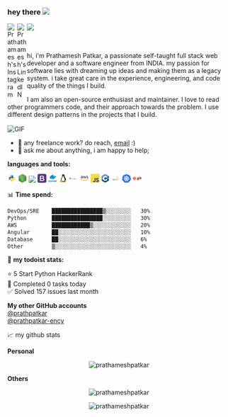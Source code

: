 ### hey there <img src="https://media.giphy.com/media/hvRJCLFzcasrR4ia7z/giphy.gif" width="25px">
<a href="https://www.instagram.com/prathamesh.p._/">
  <img align="left" alt="Prathamesh's Instagram" width="22px" src="https://raw.githubusercontent.com/hussainweb/hussainweb/main/icons/instagram.png" />
</a>
<a href="https://www.linkedin.com/in/prathpatkar/">
  <img align="left" alt="Prathamesh's LinkedIN" width="22px" src="https://raw.githubusercontent.com/peterthehan/peterthehan/master/assets/linkedin.svg" />
</a>

![](https://visitor-badge.glitch.me/badge?page_id=2000prath)

<br />

hi, i'm Prathamesh Patkar, a passionate self-taught full stack web developer and a software engineer from INDIA. my passion for software lies with dreaming up ideas and making them as a legacy system. i take great care in the experience, engineering, and code quality of the things I build.

I am also an open-source enthusiast and maintainer. I love to read other programmers code, and their approach towards the problem.
I use different design patterns in the projects that I build. 

  <img align="center" alt="GIF" src="https://user-images.githubusercontent.com/40172813/170672426-00b8f066-2da6-43d0-97fe-6434d7f7e2bc.png" width="400" height="400" />



- 💼 any freelance work? do reach, [email](mailto:2000prath@gmail.com) :)
- 💬 ask me about anything, i am happy to help;

**languages and tools:**  


<code><img height="20" src="https://raw.githubusercontent.com/github/explore/80688e429a7d4ef2fca1e82350fe8e3517d3494d/topics/python/python.png"></code>
<code><img height="20" src="https://raw.githubusercontent.com/github/explore/80688e429a7d4ef2fca1e82350fe8e3517d3494d/topics/nodejs/nodejs.png"></code>
<code><img height="20" src="https://github.com/angular/angular/raw/main/aio/src/assets/images/logos/angular/angular.png"></code>
<code><img height="20" src="https://raw.githubusercontent.com/github/explore/80688e429a7d4ef2fca1e82350fe8e3517d3494d/topics/bootstrap/bootstrap.png"></code>
<code><img height="20" src="https://raw.githubusercontent.com/github/explore/80688e429a7d4ef2fca1e82350fe8e3517d3494d/topics/docker/docker.png"></code>
<code><img height="20" src="https://raw.githubusercontent.com/github/explore/80688e429a7d4ef2fca1e82350fe8e3517d3494d/topics/linux/linux.png"></code>
<code><img height="20" src="https://raw.githubusercontent.com/github/explore/80688e429a7d4ef2fca1e82350fe8e3517d3494d/topics/mongodb/mongodb.png"></code>
<code><img height="20" src="https://raw.githubusercontent.com/github/explore/fbceb94436312b6dacde68d122a5b9c7d11f9524/topics/aws/aws.png"></code>
<code><img height="20" src="https://raw.githubusercontent.com/github/explore/80688e429a7d4ef2fca1e82350fe8e3517d3494d/topics/javascript/javascript.png"></code>
<code><img height="20" src="https://raw.githubusercontent.com/github/explore/80688e429a7d4ef2fca1e82350fe8e3517d3494d/topics/cpp/cpp.png"></code>
<code><img height="20" src="https://raw.githubusercontent.com/github/explore/80688e429a7d4ef2fca1e82350fe8e3517d3494d/topics/mysql/mysql.png"></code>
<code><img height="20" src="https://raw.githubusercontent.com/github/explore/01ea2a586e5da744792d0ccfce2f68b861f29301/topics/kubernetes/kubernetes.png"></code>
<code><img height="20" src="https://raw.githubusercontent.com/github/explore/80688e429a7d4ef2fca1e82350fe8e3517d3494d/topics/git/git.png"></code>

📊 **Time spend:**
<!--START_SECTION:waka-->

```text
DevOps/SRE    ████████████████▒░░░░░░░░   30%
Python        ████████████████░░░░░░░░░   30%
AWS           ████████████▒░░░░░░░░░░░░   20%
Angular       ██░░░░░░░░░░░░░░░░░░░░░░░   10%
Database      ██░░░░░░░░░░░░░░░░░░░░░░░   6%
Other         ▒░░░░░░░░░░░░░░░░░░░░░░░░   4%
```

<!--END_SECTION:waka-->


🚧 **my todoist stats:**
<!-- TODO-IST:START -->
⭐  5 Start Python HackerRank           
🌸  Completed 0 tasks today           
✅  Solved 157 issues last month     
<!-- TODO-IST:END -->

**My other GitHub accounts**        
[@prathpatkar](https://github.com/prathpatkar)          
[@prathpatkar-ency  ](https://github.com/prathpatkar-ency)       


📈 my github stats

**Personal**
<p align="center"> <img src="https://github-readme-stats.vercel.app/api?username=2000prath&show_icons=true&theme=gotham&count_private=true" alt="prathameshpatkar" />

**Others**
  <p align="center"> <img src="https://github-readme-stats.vercel.app/api?username=prathpatkar&show_icons=true&theme=gotham&count_private=true" alt="prathameshpatkar" />
     <p align="center"> <img src="https://github-readme-stats.vercel.app/api?username=prathpatkar-ency&show_icons=true&theme=gotham&count_private=true" alt="prathameshpatkar" />
       

